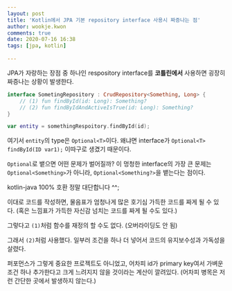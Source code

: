 ```yaml
---  
layout: post  
title: 'Kotlin에서 JPA 기본 repository interface 사용시 짜증나는 점'  
author: wookje.kwon  
comments: true  
date: 2020-07-16 16:38  
tags: [jpa, kotlin]  
  
---  
```


JPA가 자랑하는 장점 중 하나인 respository interface를 **코틀린에서** 사용하면 굉장히 짜증나는 상황이 발생한다.

```kotlin
interface SometingRepository : CrudRepository<Something, Long> {
    // (1) fun findById(id: Long): Something?
    // (2) fun findByIdAndActiveIsTrue(id: Long): Something?
}
```

```kotlin
var entity = somethingRespoitory.findById(id);
```

여기서 `entity`의 type은 `Optional<T>`이다. 왜냐면 interface가 `Optional<T> findById(ID var1);` 이따구로 생겼기 때문이다.  

`Optional`로 뱉으면 어떤 문제가 벌어질까? 이 멍청한 interface의 가장 큰 문제는 `Optional<Something>`가 아니라, `Optional<Something?>`을 뱉는다는 점이다.  

kotlin-java 100% 호환 정말 대단합니다 ^^;  

이대로 코드를 작성하면, 물음표가 엄청나게 많은 호기심 가득한 코드를 짜게 될 수 있다. (혹은 느낌표가 가득한 자신감 넘치는 코드를 짜게 될 수도 있다.)

그렇다고 `(1)`처럼 함수를 재정의 할 수도 없다. (오버라이딩도 안 됨)  

그래서 `(2)`처럼 사용했다. 일부러 조건을 하나 더 넣어서 코드의 유지보수성과 가독성을 살렸다.  

퍼포먼스가 그렇게 중요한 프로젝트도 아니었고, 어차피 id가 primary key여서 가벼운 조건 하나 추가한다고 크게 느려지지 않을 것이라는 계산이 깔려있다. (어차피 병목은 저런 간단한 곳에서 발생하지 않는다.)  